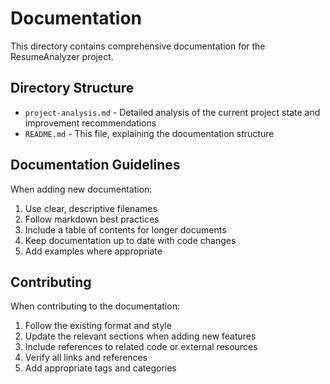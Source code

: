# Documentation

This directory contains comprehensive documentation for the ResumeAnalyzer project.

## Directory Structure

- `project-analysis.md` - Detailed analysis of the current project state and improvement recommendations
- `README.md` - This file, explaining the documentation structure

## Documentation Guidelines

When adding new documentation:

1. Use clear, descriptive filenames
2. Follow markdown best practices
3. Include a table of contents for longer documents
4. Keep documentation up to date with code changes
5. Add examples where appropriate

## Contributing

When contributing to the documentation:

1. Follow the existing format and style
2. Update the relevant sections when adding new features
3. Include references to related code or external resources
4. Verify all links and references
5. Add appropriate tags and categories
